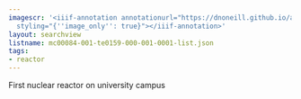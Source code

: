 ```yaml
---
imagescr: '<iiif-annotation annotationurl="https://dnoneill.github.io/annotations/mc00084-001-te0159-000-001-0001-2.json"
  styling="{''image_only'': true}"></iiif-annotation>'
layout: searchview
listname: mc00084-001-te0159-000-001-0001-list.json
tags:
- reactor
---
```

First nuclear reactor on university campus